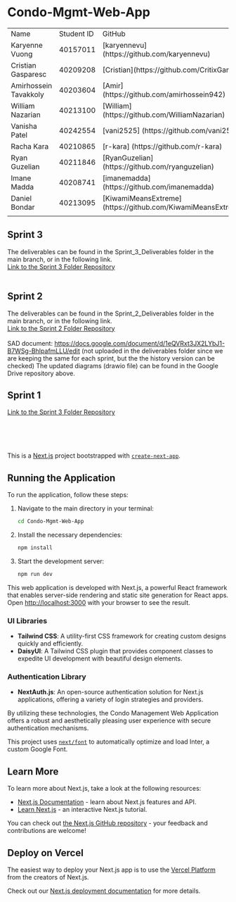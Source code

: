 # Condo-Mgmt-Web-App
<table>
  <tr>
    <td>Name</td>
    <td>Student ID </td>
    <td>GitHub</td>
  </tr>

  
  <tr>
    <td>Karyenne Vuong</td>
    <td>40157011</td>
    <td>[karyennevu](https://github.com/karyennevu)</td>
  </tr>
  
  <tr>
    <td>Cristian Gasparesc</td>
    <td>40209208</td>
    <td>[Cristian](https://github.com/CritixGames)</td>
  </tr>

  <tr>
    <td>Amirhossein Tavakkoly</td>
    <td>40203604</td>
    <td>[Amir] (https://github.com/amirhossein942)</td>
  </tr>

  <tr>
    <td>William Nazarian</td>
    <td>40213100</td>
    <td>[William] (https://github.com/WilliamNazarian)</td>
  </tr>

  <tr>
    <td>Vanisha Patel</td>
    <td>40242554</td>
    <td>[vani2525] (https://github.com/vani2525)</td>
  </tr>

  <tr>
    <td>Racha Kara</td>
    <td>40210865</td>
    <td>[r-kara] (https://github.com/r-kara)</td>
  </tr>


  <tr>
    <td>Ryan Guzelian</td>
    <td>40211846</td>
    <td>[RyanGuzelian] (https://github.com/ryanguzelian)</td>
  </tr>


  <tr>
    <td>Imane Madda</td>
    <td>40208741</td>
    <td>[imanemadda] (https://github.com/imanemadda)</td>
  </tr>


  <tr>
    <td> Daniel Bondar</td>
    <td>40213095</td>
    <td>[KiwamiMeansExtreme] (https://github.com/KiwamiMeansExtreme)</td>
  </tr>

  <tr>
    <td></td>
    <td></td>
    <td></td>
  </tr>

</table>

<h2>Sprint 3</h2>
The deliverables can be found in the Sprint_3_Deliverables folder in the main branch, or in the following link.
<br> <a href="https://drive.google.com/drive/folders/192LTfJbshmOC6boToq-D-mqfRTRSCNkf">Link to the Sprint 3 Folder Repository</a> <br> <br>

<h2>Sprint 2</h2>

The deliverables can be found in the Sprint_2_Deliverables folder in the main branch, or in the following link.
<br> <a href="https://drive.google.com/drive/folders/1Cpplh3Gj1H90AiULHf7N3c_Z8-lUsYAH">Link to the Sprint 2 Folder Repository</a> <br> <br>
SAD document: https://docs.google.com/document/d/1eQVRxt3JX2LYbJ1-B7WSg-BhIpafmLLU/edit (not uploaded in the deliverables folder since we are keeping the same for each sprint, but the the history version can be checked)
The updated diagrams (drawio file) can be found in the Google Drive repository above.

<h2>Sprint 1</h2>
<a href="https://drive.google.com/drive/folders/1WH1FCZJig0ZmaP8-ELBxALLg6KYWnAe7">Link to the Sprint 3 Folder Repository</a> <br> <br>
<br><br>
<br>

This is a [Next.js](https://nextjs.org/) project bootstrapped with [`create-next-app`](https://github.com/vercel/next.js/tree/canary/packages/create-next-app).

## Running the Application

To run the application, follow these steps:

1. Navigate to the main directory in your terminal:

    ```bash
    cd Condo-Mgmt-Web-App
    ```

2. Install the necessary dependencies:

    ```bash
    npm install
    ```

3. Start the development server:

    ```bash
    npm run dev
    ```

This web application is developed with Next.js, a powerful React framework that enables server-side rendering and static site generation for React apps.
Open [http://localhost:3000](http://localhost:3000) with your browser to see the result.

### UI Libraries

- **Tailwind CSS**: A utility-first CSS framework for creating custom designs quickly and efficiently.
- **DaisyUI**: A Tailwind CSS plugin that provides component classes to expedite UI development with beautiful design elements.

### Authentication Library

- **NextAuth.js**: An open-source authentication solution for Next.js applications, offering a variety of login strategies and providers.

By utilizing these technologies, the Condo Management Web Application offers a robust and aesthetically pleasing user experience with secure authentication mechanisms.

This project uses [`next/font`](https://nextjs.org/docs/basic-features/font-optimization) to automatically optimize and load Inter, a custom Google Font.

## Learn More

To learn more about Next.js, take a look at the following resources:

- [Next.js Documentation](https://nextjs.org/docs) - learn about Next.js features and API.
- [Learn Next.js](https://nextjs.org/learn) - an interactive Next.js tutorial.

You can check out [the Next.js GitHub repository](https://github.com/vercel/next.js/) - your feedback and contributions are welcome!

## Deploy on Vercel

The easiest way to deploy your Next.js app is to use the [Vercel Platform](https://vercel.com/new?utm_medium=default-template&filter=next.js&utm_source=create-next-app&utm_campaign=create-next-app-readme) from the creators of Next.js.

Check out our [Next.js deployment documentation](https://nextjs.org/docs/deployment) for more details.

